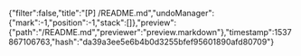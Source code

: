 {"filter":false,"title":"[P] /README.md","undoManager":{"mark":-1,"position":-1,"stack":[]},"preview":{"path":"/README.md","previewer":"preview.markdown"},"timestamp":1537867106763,"hash":"da39a3ee5e6b4b0d3255bfef95601890afd80709"}